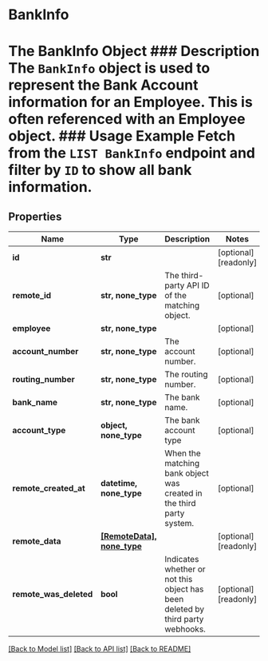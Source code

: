 # BankInfo

# The BankInfo Object ### Description The `BankInfo` object is used to represent the Bank Account information for an Employee. This is often referenced with an Employee object.  ### Usage Example Fetch from the `LIST BankInfo` endpoint and filter by `ID` to show all bank information.

## Properties
Name | Type | Description | Notes
------------ | ------------- | ------------- | -------------
**id** | **str** |  | [optional] [readonly] 
**remote_id** | **str, none_type** | The third-party API ID of the matching object. | [optional] 
**employee** | **str, none_type** |  | [optional] 
**account_number** | **str, none_type** | The account number. | [optional] 
**routing_number** | **str, none_type** | The routing number. | [optional] 
**bank_name** | **str, none_type** | The bank name. | [optional] 
**account_type** | **object, none_type** | The bank account type | [optional] 
**remote_created_at** | **datetime, none_type** | When the matching bank object was created in the third party system. | [optional] 
**remote_data** | [**[RemoteData], none_type**](RemoteData.md) |  | [optional] [readonly] 
**remote_was_deleted** | **bool** | Indicates whether or not this object has been deleted by third party webhooks. | [optional] [readonly] 

[[Back to Model list]](../README.md#documentation-for-models) [[Back to API list]](../README.md#documentation-for-api-endpoints) [[Back to README]](../README.md)


